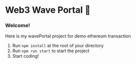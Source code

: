 # Web3 Wave Portal 👋 

### **Welcome!**
Here is my wavePortal project for demo ethereum transaction

1. Run `npm install` at the root of your directory
2. Run `npm run start` to start the project
3. Start coding!

